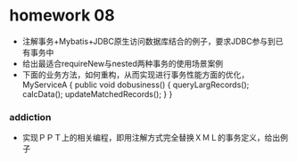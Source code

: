 # homework 08

 * 注解事务+Mybatis+JDBC原生访问数据库结合的例子，要求JDBC参与到已有事务中
 * 给出最适合requireNew与nested两种事务的使用场景案例
 * 下面的业务方法，如何重构，从而实现进行事务性能方面的优化，
      MyServiceA
       {
        public void dobusiness()
                  {
                        queryLargRecords();
                        calcData();
                        updateMatchedRecords();
                  } 
       }

 ### addiction
 * 实现ＰＰＴ上的相关编程，即用注解方式完全替换ＸＭＬ的事务定义，给出例子  
